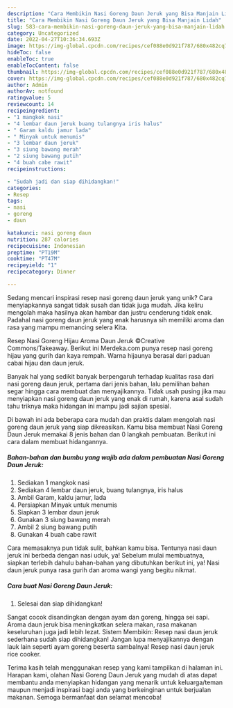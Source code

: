 ```yaml
---
description: "Cara Membikin Nasi Goreng Daun Jeruk yang Bisa Manjain Lidah"
title: "Cara Membikin Nasi Goreng Daun Jeruk yang Bisa Manjain Lidah"
slug: 583-cara-membikin-nasi-goreng-daun-jeruk-yang-bisa-manjain-lidah
category: Uncategorized
date: 2022-04-27T10:36:34.693Z
image: https://img-global.cpcdn.com/recipes/cef088e0d921f787/680x482cq70/nasi-goreng-daun-jeruk-foto-resep-utama.jpg
hideToc: false
enableToc: true
enableTocContent: false
thumbnail: https://img-global.cpcdn.com/recipes/cef088e0d921f787/680x482cq70/nasi-goreng-daun-jeruk-foto-resep-utama.jpg
cover: https://img-global.cpcdn.com/recipes/cef088e0d921f787/680x482cq70/nasi-goreng-daun-jeruk-foto-resep-utama.jpg
author: Admin
authorAv: notfound
ratingvalue: 5
reviewcount: 14
recipeingredient:
- "1 mangkok nasi"
- "4 lembar daun jeruk buang tulangnya iris halus"
- " Garam kaldu jamur lada"
- " Minyak untuk menumis"
- "3 lembar daun jeruk"
- "3 siung bawang merah"
- "2 siung bawang putih"
- "4 buah cabe rawit"
recipeinstructions:

- "Sudah jadi dan siap dihidangkan!"
categories:
- Resep
tags:
- nasi
- goreng
- daun

katakunci: nasi goreng daun 
nutrition: 287 calories
recipecuisine: Indonesian
preptime: "PT19M"
cooktime: "PT47M"
recipeyield: "1"
recipecategory: Dinner

---
```





Sedang mencari inspirasi resep nasi goreng daun jeruk yang unik? Cara menyiapkannya sangat tidak susah dan tidak juga mudah. Jika keliru mengolah maka hasilnya akan hambar dan justru cenderung tidak enak. Padahal nasi goreng daun jeruk yang enak harusnya sih memiliki aroma dan rasa yang mampu memancing selera Kita.





Resep Nasi Goreng Hijau Aroma Daun Jeruk ©Creative Commons/Takeaway. Berikut ini Merdeka.com punya resep nasi goreng hijau yang gurih dan kaya rempah. Warna hijaunya berasal dari paduan cabai hijau dan daun jeruk.

Banyak hal yang sedikit banyak berpengaruh terhadap kualitas rasa dari nasi goreng daun jeruk, pertama dari jenis bahan, lalu pemilihan bahan segar hingga cara membuat dan menyajikannya. Tidak usah pusing jika mau menyiapkan nasi goreng daun jeruk yang enak di rumah, karena asal sudah tahu triknya maka hidangan ini mampu jadi sajian spesial.






Di bawah ini ada beberapa cara mudah dan praktis dalam mengolah nasi goreng daun jeruk yang siap dikreasikan. Kamu bisa membuat Nasi Goreng Daun Jeruk memakai 8 jenis bahan dan 0 langkah pembuatan. Berikut ini cara dalam membuat hidangannya.

<!--inarticleads1-->

##### Bahan-bahan dan bumbu yang wajib ada dalam pembuatan Nasi Goreng Daun Jeruk:

1. Sediakan 1 mangkok nasi
1. Sediakan 4 lembar daun jeruk, buang tulangnya, iris halus
1. Ambil  Garam, kaldu jamur, lada
1. Persiapkan  Minyak untuk menumis
1. Siapkan 3 lembar daun jeruk
1. Gunakan 3 siung bawang merah
1. Ambil 2 siung bawang putih
1. Gunakan 4 buah cabe rawit


Cara memasaknya pun tidak sulit, bahkan kamu bisa. Tentunya nasi daun jeruk ini berbeda dengan nasi uduk, ya! Sebelum mulai membuatnya, siapkan terlebih dahulu bahan-bahan yang dibutuhkan berikut ini, ya! Nasi daun jeruk punya rasa gurih dan aroma wangi yang begitu nikmat. 

<!--inarticleads2-->

##### Cara buat Nasi Goreng Daun Jeruk:


1. Selesai dan siap dihidangkan!

Sangat cocok disandingkan dengan ayam dan goreng, hingga sei sapi. Aroma daun jeruk bisa meningkatkan selera makan, rasa makanan keseluruhan juga jadi lebih lezat. Sistem Membikin: Resep nasi daun jeruk sederhana sudah siap dihidangkan! Jangan lupa menyajikannya dengan lauk lain seperti ayam goreng beserta sambalnya! Resep nasi daun jeruk rice cooker. 

Terima kasih telah menggunakan resep yang kami tampilkan di halaman ini. Harapan kami, olahan Nasi Goreng Daun Jeruk yang mudah di atas dapat membantu anda menyiapkan hidangan yang menarik untuk keluarga/teman maupun menjadi inspirasi bagi anda yang berkeinginan untuk berjualan makanan. Semoga bermanfaat dan selamat mencoba!
